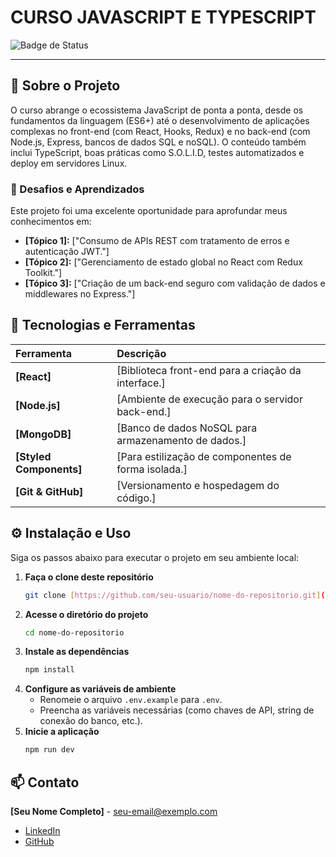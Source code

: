 # CURSO JAVASCRIPT E TYPESCRIPT

![Badge de Status](https://img.shields.io/badge/status-em%20desenvolvimento-yellow?style=for-the-badge)


---

## 🎯 Sobre o Projeto

O curso abrange o ecossistema JavaScript de ponta a ponta, desde os fundamentos da linguagem (ES6+) até o desenvolvimento de aplicações complexas no front-end (com React, Hooks, Redux) e no back-end (com Node.js, Express, bancos de dados SQL e noSQL). O conteúdo também inclui TypeScript, boas práticas como S.O.L.I.D, testes automatizados e deploy em servidores Linux.

### 🧠 Desafios e Aprendizados

Este projeto foi uma excelente oportunidade para aprofundar meus conhecimentos em:

-   **[Tópico 1]:** ["Consumo de APIs REST com tratamento de erros e autenticação JWT."]
-   **[Tópico 2]:** ["Gerenciamento de estado global no React com Redux Toolkit."]
-   **[Tópico 3]:** ["Criação de um back-end seguro com validação de dados e middlewares no Express."]

## 🚀 Tecnologias e Ferramentas

| Ferramenta | Descrição |
| :--- | :--- |
| **[React]** | [Biblioteca front-end para a criação da interface.] |
| **[Node.js]** | [Ambiente de execução para o servidor back-end.] |
| **[MongoDB]**| [Banco de dados NoSQL para armazenamento de dados.] |
| **[Styled Components]** | [Para estilização de componentes de forma isolada.] |
| **[Git & GitHub]** | [Versionamento e hospedagem do código.] |

## ⚙️ Instalação e Uso

Siga os passos abaixo para executar o projeto em seu ambiente local:

1.  **Faça o clone deste repositório**
    ```bash
    git clone [https://github.com/seu-usuario/nome-do-repositorio.git](https://github.com/seu-usuario/nome-do-repositorio.git)
    ```
2.  **Acesse o diretório do projeto**
    ```bash
    cd nome-do-repositorio
    ```
3.  **Instale as dependências**
    ```bash
    npm install
    ```
4.  **Configure as variáveis de ambiente**
    - Renomeie o arquivo `.env.example` para `.env`.
    - Preencha as variáveis necessárias (como chaves de API, string de conexão do banco, etc.).
5.  **Inicie a aplicação**
    ```bash
    npm run dev
    ```

## 📫 Contato

**[Seu Nome Completo]** - [seu-email@exemplo.com](mailto:seu-email@exemplo.com)

-   [LinkedIn](https://www.linkedin.com/in/seu-linkedin/)
-   [GitHub](https://github.com/seu-usuario/)
